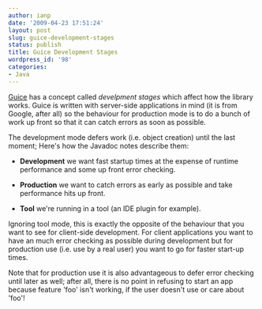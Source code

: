 ```yaml
---
author: ianp
date: '2009-04-23 17:51:24'
layout: post
slug: guice-development-stages
status: publish
title: Guice Development Stages
wordpress_id: '98'
categories:
- Java
---
```


[Guice][01] has a concept called *develpment stages* which affect how
the library works. Guice is written with server-side applications in
mind (it is from Google, after all) so the behaviour for production mode
is to do a bunch of work up front so that it can catch errors as soon as
possible.

The development mode defers work (i.e. object creation) until
the last moment; Here's how the Javadoc notes describe them:

* **Development**
  we want fast startup times at the expense of runtime performance and some up front error checking.

* **Production**
  we want to catch errors as early as possible and take performance hits up front.

* **Tool**
  we're running in a tool (an IDE plugin for example).

Ignoring tool mode, this is exactly the opposite of the behaviour that
you want to see for client-side development. For client applications you
want to have an much error checking as possible during development but
for production use (i.e. use by a real user) you want to go for faster
start-up times.

Note that for production use it is also advantageous to
defer error checking until later as well; after all, there is no point
in refusing to start an app because feature 'foo' isn't working, if the
user doesn't use or care about 'foo'!

[01]: http://google-guice.googlecode.com/
